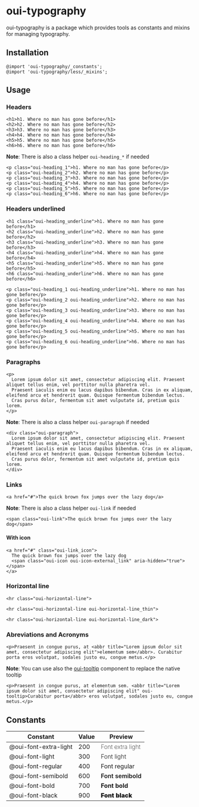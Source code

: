 # oui-typography

<component-status cx-design="complete" ux="rc"></component-status>

oui-typography is a package which provides tools as constants and mixins for managing typography.

## Installation

```less
@import 'oui-typography/_constants';
@import 'oui-typography/less/_mixins';
```

## Usage

### Headers

```html:preview
<h1>h1. Where no man has gone before</h1>
<h2>h2. Where no man has gone before</h2>
<h3>h3. Where no man has gone before</h3>
<h4>h4. Where no man has gone before</h4>
<h5>h5. Where no man has gone before</h5>
<h6>h6. Where no man has gone before</h6>
```

**Note**: There is also a class helper `oui-heading_*` if needed

```html:preview
<p class="oui-heading_1">h1. Where no man has gone before</p>
<p class="oui-heading_2">h2. Where no man has gone before</p>
<p class="oui-heading_3">h3. Where no man has gone before</p>
<p class="oui-heading_4">h4. Where no man has gone before</p>
<p class="oui-heading_5">h5. Where no man has gone before</p>
<p class="oui-heading_6">h6. Where no man has gone before</p>
```

### Headers underlined

```html:preview
<h1 class="oui-heading_underline">h1. Where no man has gone before</h1>
<h2 class="oui-heading_underline">h2. Where no man has gone before</h2>
<h3 class="oui-heading_underline">h3. Where no man has gone before</h3>
<h4 class="oui-heading_underline">h4. Where no man has gone before</h4>
<h5 class="oui-heading_underline">h5. Where no man has gone before</h5>
<h6 class="oui-heading_underline">h6. Where no man has gone before</h6>
```

```html:preview
<p class="oui-heading_1 oui-heading_underline">h1. Where no man has gone before</p>
<p class="oui-heading_2 oui-heading_underline">h2. Where no man has gone before</p>
<p class="oui-heading_3 oui-heading_underline">h3. Where no man has gone before</p>
<p class="oui-heading_4 oui-heading_underline">h4. Where no man has gone before</p>
<p class="oui-heading_5 oui-heading_underline">h5. Where no man has gone before</p>
<p class="oui-heading_6 oui-heading_underline">h6. Where no man has gone before</p>
```

### Paragraphs

```html:preview
<p>
  Lorem ipsum dolor sit amet, consectetur adipiscing elit. Praesent aliquet tellus enim, vel porttitor nulla pharetra vel.
  Praesent iaculis enim eu lacus dapibus bibendum. Cras in ex aliquam, eleifend arcu et hendrerit quam. Quisque fermentum bibendum lectus.
  Cras purus dolor, fermentum sit amet vulputate id, pretium quis lorem.
</p>
```

**Note**: There is also a class helper `oui-paragraph` if needed

```html:preview
<div class="oui-paragraph">
  Lorem ipsum dolor sit amet, consectetur adipiscing elit. Praesent aliquet tellus enim, vel porttitor nulla pharetra vel.
  Praesent iaculis enim eu lacus dapibus bibendum. Cras in ex aliquam, eleifend arcu et hendrerit quam. Quisque fermentum bibendum lectus.
  Cras purus dolor, fermentum sit amet vulputate id, pretium quis lorem.
</div>
```

### Links

```html:preview
<a href="#">The quick brown fox jumps over the lazy dog</a>
```

**Note**: There is also a class helper `oui-link` if needed

```html:preview
<span class="oui-link">The quick brown fox jumps over the lazy dog</span>
```

#### With icon

```html:preview
<a href="#" class="oui-link_icon">
  The quick brown fox jumps over the lazy dog
  <span class="oui-icon oui-icon-external_link" aria-hidden="true"></span>
</a>
```

### Horizontal line

```html:preview
<hr class="oui-horizontal-line">

<hr class="oui-horizontal-line oui-horizontal-line_thin">

<hr class="oui-horizontal-line oui-horizontal-line_dark">
```

### Abreviations and Acronyms

```html:preview
<p>Praesent in congue purus, at <abbr title="Lorem ipsum dolor sit amet, consectetur adipiscing elit">elementum sem</abbr>. Curabitur porta eros volutpat, sodales justo eu, congue metus.</p>
```

**Note**: You can use also the [oui-tooltip](#!/oui-angular/tooltip) component to replace the native tooltip

```html:preview
<p>Praesent in congue purus, at elementum sem. <abbr title="Lorem ipsum dolor sit amet, consectetur adipiscing elit" oui-tooltip>Curabitur porta</abbr> eros volutpat, sodales justo eu, congue metus.</p>
```

## Constants

| Constant                | Value | Preview                                                 |
| ----------------------- | ----- | ------------------------------------------------------- |
| @oui-font-extra-light   | 200   | <span style="font-weight: 200;">Font extra light</span> |
| @oui-font-light         | 300   | <span style="font-weight: 300;">Font light</span>       |
| @oui-font-regular       | 400   | <span style="font-weight: 400;">Font regular</span>     |
| @oui-font-semibold      | 600   | <span style="font-weight: 600;">Font semibold</span>    |
| @oui-font-bold          | 700   | <span style="font-weight: 700;">Font bold</span>        |
| @oui-font-black         | 900   | <span style="font-weight: 900;">Font black</span>       |
